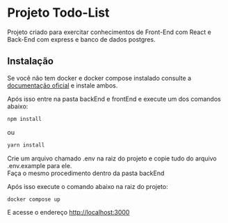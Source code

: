 # Projeto Todo-List

Projeto criado para exercitar conhecimentos de Front-End com React e Back-End com express e banco de dados postgres.

## Instalação

Se você não tem docker e docker compose instalado consulte a [documentação oficial](https://docs.docker.com/engine/install/) e instale ambos.

Após isso entre na pasta backEnd e frontEnd e execute um dos comandos abaixo:

```bash
npm install
```
ou

```bash
yarn install
```

Crie um arquivo chamado .env na raiz do projeto e copie tudo do arquivo .env.example para ele. <br />
Faça o mesmo procedimento dentro da pasta backEnd

Após isso execute o comando abaixo na raiz do projeto:

```bash
docker compose up
```

E acesse o endereço [http://localhost:3000](http://localhost:3000)
